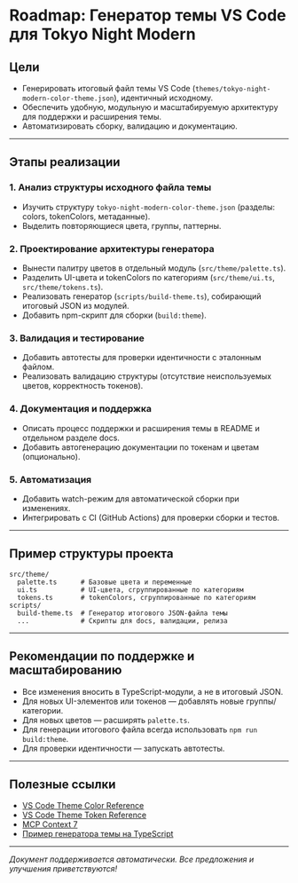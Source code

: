 # Roadmap: Генератор темы VS Code для Tokyo Night Modern

## Цели

- Генерировать итоговый файл темы VS Code (`themes/tokyo-night-modern-color-theme.json`), идентичный исходному.
- Обеспечить удобную, модульную и масштабируемую архитектуру для поддержки и расширения темы.
- Автоматизировать сборку, валидацию и документацию.

---

## Этапы реализации

### 1. Анализ структуры исходного файла темы

- Изучить структуру `tokyo-night-modern-color-theme.json` (разделы: colors, tokenColors, метаданные).
- Выделить повторяющиеся цвета, группы, паттерны.

### 2. Проектирование архитектуры генератора

- Вынести палитру цветов в отдельный модуль (`src/theme/palette.ts`).
- Разделить UI-цвета и tokenColors по категориям (`src/theme/ui.ts`, `src/theme/tokens.ts`).
- Реализовать генератор (`scripts/build-theme.ts`), собирающий итоговый JSON из модулей.
- Добавить npm-скрипт для сборки (`build:theme`).

### 3. Валидация и тестирование

- Добавить автотесты для проверки идентичности с эталонным файлом.
- Реализовать валидацию структуры (отсутствие неиспользуемых цветов, корректность токенов).

### 4. Документация и поддержка

- Описать процесс поддержки и расширения темы в README и отдельном разделе docs.
- Добавить автогенерацию документации по токенам и цветам (опционально).

### 5. Автоматизация

- Добавить watch-режим для автоматической сборки при изменениях.
- Интегрировать с CI (GitHub Actions) для проверки сборки и тестов.

---

## Пример структуры проекта

```
src/theme/
  palette.ts      # Базовые цвета и переменные
  ui.ts           # UI-цвета, сгруппированные по категориям
  tokens.ts       # tokenColors, сгруппированные по категориям
scripts/
  build-theme.ts  # Генератор итогового JSON-файла темы
  ...             # Скрипты для docs, валидации, релиза
```

---

## Рекомендации по поддержке и масштабированию

- Все изменения вносить в TypeScript-модули, а не в итоговый JSON.
- Для новых UI-элементов или токенов — добавлять новые группы/категории.
- Для новых цветов — расширять `palette.ts`.
- Для генерации итогового файла всегда использовать `npm run build:theme`.
- Для проверки идентичности — запускать автотесты.

---

## Полезные ссылки

- [VS Code Theme Color Reference](https://code.visualstudio.com/api/references/theme-color)
- [VS Code Theme Token Reference](https://code.visualstudio.com/api/language-extensions/syntax-highlight-guide)
- [MCP Context 7](https://context7.com/)
- [Пример генератора темы на TypeScript](https://github.com/microsoft/vscode-extension-samples/tree/main/theme-sample)

---

_Документ поддерживается автоматически. Все предложения и улучшения приветствуются!_
